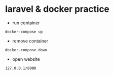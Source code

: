 # laravel & docker practice
- run container
```
docker-compose up
```
- remove container
```
docker-compose down
```
- open website
```
127.0.0.1/8000
```

